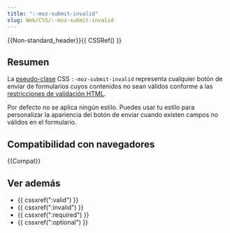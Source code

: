 ```yaml
---
title: ":-moz-submit-invalid"
slug: Web/CSS/:-moz-submit-invalid
---
```


{{Non-standard_header}}{{ CSSRef() }}

## Resumen

La [pseudo-clase](/es/docs/Web/CSS/Pseudo-classes) CSS `:-moz-submit-invalid` representa cualquier botón de enviar de formularios cuyos contenidos no sean válidos conforme a las [restricciones de validación HTML](/es/docs/Learn/Forms#constraint_validation).

Por defecto no se aplica ningún estilo. Puedes usar tu estilo para personalizar la apariencia del botón de enviar cuando existen campos no válidos en el formulario.

## Compatibilidad con navegadores

{{Compat}}

## Ver además

- {{ cssxref(":valid") }}
- {{ cssxref(":invalid") }}
- {{ cssxref(":required") }}
- {{ cssxref(":optional") }}
